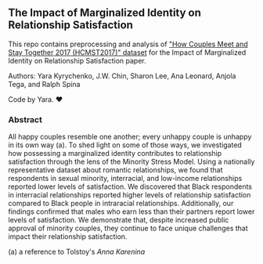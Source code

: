 ## The Impact of Marginalized Identity on Relationship Satisfaction

This repo contains preprocessing and analysis of ["How Couples Meet and Stay Together 2017 (HCMST2017)" dataset](https://data.stanford.edu/hcmst2017) for the Impact of Marginalized Identity on Relationship Satisfaction paper.  

Authors: Yara Kyrychenko, J.W. Chin, Sharon Lee, Ana Leonard, Anjola Tega, and Ralph Spina

Code by Yara. :heart:

### Abstract

All happy couples resemble one another; every unhappy couple is unhappy in its own way (a). To shed light on some of those ways, we investigated how possessing a marginalized identity contributes to relationship satisfaction through the lens of the Minority Stress Model. Using a nationally representative dataset about romantic relationships, we found that respondents in sexual minority, interracial, and low-income relationships reported lower levels of satisfaction. We discovered that Black respondents in interracial relationships reported higher levels of relationship satisfaction compared to Black people in intraracial relationships. Additionally, our findings confirmed that males who earn less than their partners report lower levels of satisfaction. We demonstrate that, despite increased public approval of minority couples, they continue to face unique challenges that impact their relationship satisfaction. 

(a) a reference to Tolstoy's _Anna Karenina_ 


